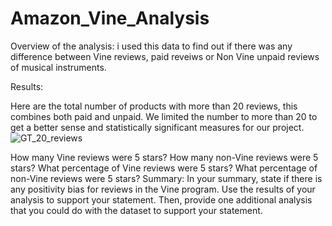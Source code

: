 # Amazon_Vine_Analysis

Overview of the analysis: i used this data to find out if there was any difference between Vine reviews, paid reveiws or Non Vine unpaid reviews of musical instruments.

Results: 

Here are the total number of products with more than 20 reviews, this combines both paid and unpaid.
We limited the number to more than 20 to get a better sense and statistically significant measures for our project.
![GT_20_reviews](https://user-images.githubusercontent.com/91210001/149638692-f4552516-d9f7-4777-a2a6-21aae93574ca.PNG)

How many Vine reviews were 5 stars? How many non-Vine reviews were 5 stars?
What percentage of Vine reviews were 5 stars? What percentage of non-Vine reviews were 5 stars?
Summary: In your summary, state if there is any positivity bias for reviews in the Vine program. Use the results of your analysis to support your statement. Then, provide one additional analysis that you could do with the dataset to support your statement.
